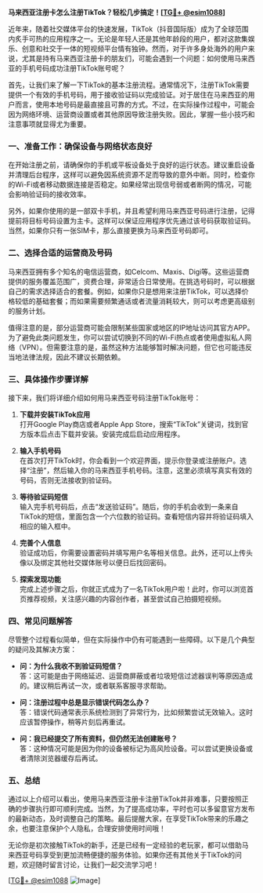 **马来西亚注册卡怎么注册TikTok？轻松几步搞定！[[TG💪+ @esim1088](https://t.me/s/esim1088)]**

近年来，随着社交媒体平台的快速发展，TikTok（抖音国际版）成为了全球范围内炙手可热的应用程序之一。无论是年轻人还是其他年龄段的用户，都对这款集娱乐、创意和社交于一体的短视频平台情有独钟。然而，对于许多身处海外的用户来说，尤其是持有马来西亚注册卡的朋友们，可能会遇到一个问题：如何使用马来西亚的手机号码成功注册TikTok账号呢？

首先，让我们来了解一下TikTok的基本注册流程。通常情况下，注册TikTok需要提供一个有效的手机号码，用于接收验证码以完成验证。对于居住在马来西亚的用户而言，使用本地号码是最直接且可靠的方式。不过，在实际操作过程中，可能会因为网络环境、运营商设置或者其他原因导致注册失败。因此，掌握一些小技巧和注意事项就显得尤为重要。

### **一、准备工作：确保设备与网络状态良好**
在开始注册之前，请确保你的手机或平板设备处于良好的运行状态。建议重启设备并清理后台程序，这样可以避免因系统资源不足而导致的意外中断。同时，检查你的Wi-Fi或者移动数据连接是否稳定。如果经常出现信号弱或者断网的情况，可能会影响验证码的接收效率。

另外，如果你使用的是一部双卡手机，并且希望利用马来西亚号码进行注册，记得提前将目标号码设置为主卡。这样可以保证应用程序优先通过该号码获取验证码。当然，如果你只有一张SIM卡，那么直接更换为马来西亚号码即可。

### **二、选择合适的运营商及号码**
马来西亚拥有多个知名的电信运营商，如Celcom、Maxis、Digi等。这些运营商提供的服务覆盖范围广，资费合理，非常适合日常使用。在挑选号码时，可以根据自己的需求选择适合的套餐。例如，如果你只是想用来注册TikTok，可以选择价格较低的基础套餐；而如果需要频繁通话或者流量消耗较大，则可以考虑更高级别的服务计划。

值得注意的是，部分运营商可能会限制某些国家或地区的IP地址访问其官方APP。为了避免此类问题发生，你可以尝试切换到不同的Wi-Fi热点或者使用虚拟私人网络（VPN）。但需要注意的是，虽然这种方法能够暂时解决问题，但它也可能违反当地法律法规，因此不建议长期依赖。

### **三、具体操作步骤详解**
接下来，我们将详细介绍如何用马来西亚号码注册TikTok账号：

1. **下载并安装TikTok应用**  
   打开Google Play商店或者Apple App Store，搜索“TikTok”关键词，找到官方版本后点击下载并安装。安装完成后启动应用程序。

2. **输入手机号码**  
   在首次打开TikTok时，你会看到一个欢迎界面，提示你登录或注册账户。选择“注册”，然后输入你的马来西亚手机号码。注意，这里必须填写真实有效的号码，否则无法接收到验证码。

3. **等待验证码短信**  
   输入完手机号码后，点击“发送验证码”。随后，你的手机会收到一条来自TikTok的短信，里面包含一个六位数的验证码。查看短信内容并将验证码填入相应的输入框中。

4. **完善个人信息**  
   验证成功后，你需要设置密码并填写用户名等相关信息。此外，还可以上传头像以及绑定其他社交媒体账号以便日后找回密码。

5. **探索发现功能**  
   完成上述步骤之后，你就正式成为了一名TikTok用户啦！此时，你可以浏览首页推荐视频，关注感兴趣的内容创作者，甚至尝试自己拍摄短视频。

### **四、常见问题解答**
尽管整个过程看似简单，但在实际操作中仍有可能遇到一些障碍。以下是几个典型的疑问及其解决方案：

- **问：为什么我收不到验证码短信？**  
  答：这可能是由于网络延迟、运营商屏蔽或者垃圾短信过滤器误判等原因造成的。建议稍后再试一次，或者联系客服寻求帮助。

- **问：注册过程中总是显示错误代码怎么办？**  
  答：错误代码通常表示系统检测到了异常行为，比如频繁尝试无效输入。这时应该暂停操作，稍等片刻后再重试。

- **问：我已经提交了所有资料，但仍然无法创建账号？**  
  答：这种情况可能是因为你的设备被标记为高风险设备。可以尝试更换设备或者清除浏览器缓存后再试。

### **五、总结**
通过以上介绍可以看出，使用马来西亚注册卡注册TikTok并非难事，只要按照正确的步骤执行即可顺利完成。当然，为了提高成功率，平时也可以多留意官方发布的最新动态，及时调整自己的策略。最后提醒大家，在享受TikTok带来的乐趣之余，也要注意保护个人隐私，合理安排使用时间哦！

无论你是初次接触TikTok的新手，还是已经有一定经验的老玩家，都可以借助马来西亚号码享受到更加流畅便捷的服务体验。如果你还有其他关于TikTok的问题，欢迎随时留言讨论，让我们一起交流学习吧！

[[TG💪+ @esim1088](https://t.me/s/esim1088) ![Image](https://i.postimg.cc/4NQfJmqS/Snipaste-2025-05-13-00-14-12.png)]